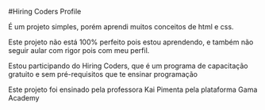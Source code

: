 #Hiring Coders Profile

É um projeto simples, porém aprendi muitos conceitos de html e css.

Este projeto não está 100% perfeito pois estou aprendendo, e também não seguir aular com rigor pois com meu perfil.

Estou participando do Hiring Coders, que é um programa de capacitação gratuito e sem pré-requisitos que te ensinar programação

Este projeto foi ensinado pela professora Kai Pimenta pela plataforma Gama Academy
